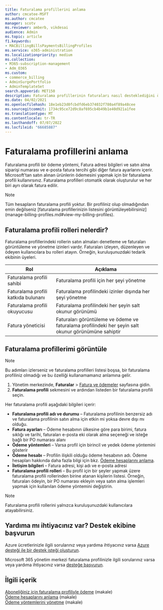 ```yaml
---
title: Faturalama profillerini anlama
author: cmcatee-MSFT
ms.author: cmcatee
manager: scotv
ms.reviewer: amberb, vikdesai
audience: Admin
ms.topic: article
f1.keywords:
- MACBillingBillsPaymentsBillingProfiles
ms.service: o365-administration
ms.localizationpriority: medium
ms.collection:
- M365-subscription-management
- Adm_O365
ms.custom:
- commerce_billing
- AdminSurgePortfolio
- AdminTemplateSet
search.appverid: MET150
description: Faturalama profillerinin faturaları nasıl desteklediğini öğrenin.
ms.date: 04/02/2021
ms.openlocfilehash: 18e1eb23d0fcbdfd6eb374032f780a4f89a48cee
ms.sourcegitcommit: 1734c95ce72d9c8af695cb4b49b1e40d921a1fee
ms.translationtype: MT
ms.contentlocale: tr-TR
ms.lasthandoff: 07/07/2022
ms.locfileid: "66685887"
---
```

# <a name="understand-billing-profiles"></a>Faturalama profillerini anlama

Faturalama profili bir ödeme yöntemi, Fatura adresi bilgileri ve satın alma siparişi numarası ve e-posta fatura tercihi gibi diğer fatura ayarlarını içerir. Microsoft'tan satın alınan ürünlerin ödemesini yapmak için bir faturalama profili kullanırsınız. Faturalama profilleri otomatik olarak oluşturulur ve her biri ayrı olarak fatura edilir. 

> [!NOTE]
>
> Tüm hesapların faturalama profili yoktur. Bir profiliniz olup olmadığından emin değilseniz [faturalama profillerinizin listesini görüntüleyebilirsiniz] (manage-billing-profiles.md#view-my-billing-profiles).

## <a name="what-are-billing-profile-roles"></a>Faturalama profili rolleri nelerdir?

Faturalama profillerindeki rollerin satın almaları denetleme ve faturaları görüntüleme ve yönetme izinleri vardır. Faturaları izleyen, düzenleyen ve ödeyen kullanıcılara bu rolleri atayın. Örneğin, kuruluşunuzdaki tedarik ekibinin üyeleri.

| Rol                         | Açıklama                                                                      |
|----------------------------- |--------------------------------------------------------------------------------- |
| Faturalama profili sahibi        | Faturalama profili için her şeyi yönetme                                          |
| Faturalama profili katkıda bulunanı  | Faturalama profilindeki izinler dışında her şeyi yönetme                        |
| Faturalama profili okuyucusu       | Faturalama profilindeki her şeyin salt okunur görünümü                                |
| Fatura yöneticisi              | Faturaları görüntüleme ve ödeme ve faturalama profilindeki her şeyin salt okunur görünümüne sahiptir  |

## <a name="view-my-billing-profiles"></a>Faturalama profillerimi görüntüle

> [!NOTE]
>
> Bu adımları izlerseniz ve faturalama profilleri listesi boşsa, bir faturalama profiliniz olmadığı ve bu özelliği kullanamamanız anlamına gelir.

1. Yönetim merkezinde, **Faturalar** \> <a href="https://go.microsoft.com/fwlink/p/?linkid=2102895" target="_blank">Fatura ve ödemeler</a> sayfasına gidin.
2. **Faturalama profili** sekmesini ve ardından listeden bir faturalama profili seçin.

Her faturalama profili aşağıdaki bilgileri içerir:

- **Faturalama profili adı ve durumu** &ndash; Faturalama profilinin benzersiz adı ve faturalama profilinin satın alma için etkin mi yoksa devre dışı mı olduğu.
- **Fatura ayarları** &ndash; Ödeme hesabının ülkesine göre para birimi, fatura sıklığı ve tarihi, faturaları e-posta eki olarak alma seçeneği ve isteğe bağlı bir PO numarası alanı
- **Ödeme yöntemleri** &ndash; Varsa profil için birincil ve yedek ödeme yöntemini gösterir
- **Ödeme hesabı** &ndash; Profilin ilişkili olduğu ödeme hesabının adı. Ödeme hesapları hakkında daha fazla bilgi için bkz. [Ödeme hesaplarını anlama](../manage-billing-accounts.md).
- **İletişim bilgileri** &ndash; Fatura adresi, kişi adı ve e-posta adresi
- **Faturalama profili rolleri** &ndash; Bu profil için bir şeyler yapmak üzere faturalama profili rollerinden birine atanan kişilerin listesi. Örneğin, faturaları ödeyin, bir PO numarası ekleyin veya satın alma işlemleri yapmak için kullanılan ödeme yöntemini değiştirin.

> [!NOTE]
>
> Faturalama profili rollerini yalnızca kuruluşunuzdaki kullanıcılara atayabilirsiniz.

## <a name="need-help-contact-support"></a>Yardıma mı ihtiyacınız var? Destek ekibine başvurun

Azure ücretlerinizle ilgili sorularınız veya yardıma ihtiyacınız varsa <a href="https://portal.azure.com/#blade/Microsoft_Azure_Support/HelpAndSupportBlade/newsupportrequest" target="_blank">Azure desteği ile bir destek isteği oluşturun</a>.

Microsoft 365 yönetim merkezi faturalama profilinizle ilgili sorularınız varsa veya yardıma ihtiyacınız varsa [desteğe başvurun](../../admin/get-help-support.md).

## <a name="related-content"></a>İlgili içerik

[Aboneliğiniz için faturalama profiliyle ödeme](pay-for-subscription-billing-profile.md) (makale)\
[Ödeme hesaplarını anlama](../manage-billing-accounts.md) (makale)\
[Ödeme yöntemlerini yönetme](manage-payment-methods.md) (makale)
